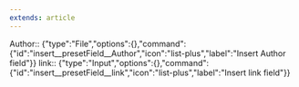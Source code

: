```yaml
---
extends: article
---
```

Author:: {"type":"File","options":{},"command":{"id":"insert__presetField__Author","icon":"list-plus","label":"Insert Author field"}}
link:: {"type":"Input","options":{},"command":{"id":"insert__presetField__link","icon":"list-plus","label":"Insert link field"}}